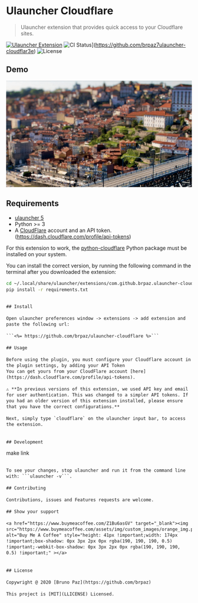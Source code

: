 # Ulauncher Cloudflare

> Ulauncher extension that provides quick access to your Cloudflare sites.

[![Ulauncher Extension](https://img.shields.io/badge/Ulauncher-Extension-green.svg?style=for-the-badge)](https://ext.ulauncher.io/-/github-brpaz-ulauncher-cloudflare)
![CI Status](https://img.shields.io/github/workflow/status/brpaz/ulauncher-cloudflare/CI?color=orange&label=actions&logo=github&logoColor=orange&style=for-the-badge)](https://github.com/brpaz7ulauncher-cloudflar3e)
![License](https://img.shields.io/github/license/brpaz/ulauncher-cloudflare.svg?style=for-the-badge)

## Demo

![demo](demo.gif)

## Requirements

* [ulauncher 5](https://ulauncher.io/)
* Python >= 3
* A [CloudFlare](https://cloudflare.com) account and an API token. (https://dash.cloudflare.com/profile/api-tokens)

For this extension to work, the [python-cloudflare](https://github.com/cloudflare/python-cloudflare) Python package must be installed on your system.

You can install the correct version, by running the following command in the terminal after you downloaded the extension:

```bash
cd ~/.local/share/ulauncher/extensions/com.github.brpaz.ulauncher-cloudflare
pip install -r requirements.txt
```

```

## Install

Open ulauncher preferences window -> extensions -> add extension and paste the following url:

```<%= https://github.com/brpaz/ulauncher-cloudflare %>```

## Usage

Before using the plugin, you must configure your Cloudflare account in the plugin settings, by adding your API Token
You can get yours from your CloudFlare account [here](https://dash.cloudflare.com/profile/api-tokens).

⚠️ **In previous versions of this extension, we used API key and email for user authentication. This was changed to a simpler API tokens. If you had an older version of this extension installed, please ensure that you have the correct configurations.**

Next, simply type `cloudflare` on the ulauncher input bar, to access the extension.


## Development

```
make link
```

To see your changes, stop ulauncher and run it from the command line with: ```ulauncher -v```.

## Contributing

Contributions, issues and Features requests are welcome.

## Show your support

<a href="https://www.buymeacoffee.com/Z1Bu6asGV" target="_blank"><img src="https://www.buymeacoffee.com/assets/img/custom_images/orange_img.png" alt="Buy Me A Coffee" style="height: 41px !important;width: 174px !important;box-shadow: 0px 3px 2px 0px rgba(190, 190, 190, 0.5) !important;-webkit-box-shadow: 0px 3px 2px 0px rgba(190, 190, 190, 0.5) !important;" ></a>


## License

Copywright @ 2020 [Bruno Paz](https://github.com/brpaz)

This project is [MIT](LLICENSE) Licensed.
